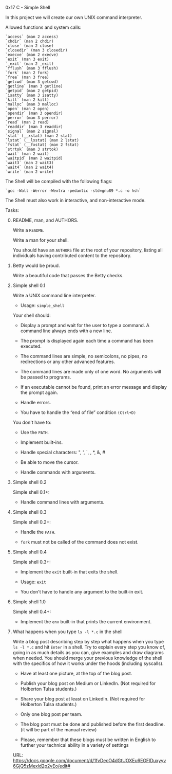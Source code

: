 0x17 C - Simple Shell

In this project we will create our own UNIX command interpreter.

Allowed functions and system calls:

	`access` (man 2 access)
	`chdir` (man 2 chdir)
	`close` (man 2 close)
	`closedir` (man 3 closedir)
	`execve` (man 2 execve)
	`exit` (man 3 exit)
	`_exit` (man 2 _exit)
	`fflush` (man 3 fflush)
	`fork` (man 2 fork)
	`free` (man 3 free)
	`getcwd` (man 3 getcwd)
	`getline` (man 3 getline)
	`getpid` (man 2 getpid)
	`isatty` (man 3 isatty)
	`kill` (man 2 kill)
	`malloc` (man 3 malloc)
	`open` (man 2 open)
	`opendir` (man 3 opendir)
	`perror` (man 3 perror)
	`read` (man 2 read)
	`readdir` (man 3 readdir)
	`signal` (man 2 signal)
	`stat` (__xstat) (man 2 stat)
	`lstat` (__lxstat) (man 2 lstat)
	`fstat` (__fxstat) (man 2 fstat)
	`strtok` (man 3 strtok)
	`wait` (man 2 wait)
	`waitpid` (man 2 waitpid)
	`wait3` (man 2 wait3)
	`wait4` (man 2 wait4)
	`write` (man 2 write)

The Shell will be compiled with the following flags:

	`gcc -Wall -Werror -Wextra -pedantic -std=gnu89 *.c -o hsh`


The Shell must also work in interactive, and non-interactive mode.


Tasks:

0. README, man, and AUTHORS.

	Write a `README`.

	Write a man for your shell.

	You should have an `AUTHORS` file at the root of your repository, 
	listing all individuals having contributed content to the repository.


1. Betty would be proud.

	Write a beautiful code that passes the Betty checks.


2. Simple shell 0.1

	Write a UNIX command line interpreter.
	 - Usage: `simple_shell`

	Your shell should:

	 - Display a prompt and wait for the user to type a command. 
	   A command line always ends with a new line.
	 
	 - The prompt is displayed again each time a command has been executed.
	 
	 - The command lines are simple, no semicolons, no pipes, no redirections
	   or any other advanced features.
	 
	 - The command lines are made only of one word. No arguments will be 
	   passed to programs.
	 
	 - If an executable cannot be found, print an error message and display 
	   the prompt again.
	 
	 - Handle errors.
	 
	 - You have to handle the “end of file” condition `(Ctrl+D)`

	You don't have to:

	 - Use the `PATH`.

	 - Implement built-ins.

	 - Handle special characters: ", ', `, \, *, &, #

	 - Be able to move the cursor.

	 - Handle commands with arguments.


3. Simple shell 0.2

	Simple shell 0.1+:

	 - Handle command lines with arguments.


4. Simple shell 0.3

	Simple shell 0.2+:

	 - Handle the `PATH`.

	 - `fork` must not be called of the command does not exist.


5. Simple shell 0.4

	Simple shell 0.3+:

	 - Implement the `exit` built-in that exits the shell.

	 - Usage: `exit`

	 - You don't have to handle any argument to the built-in exit.


6. Simple shell 1.0

	Simple shell 0.4+:

	 - Implement the `env` built-in that prints the current environment.


7. What happens when you type `ls -l *.c` in the shell

	Write a blog post describing step by step what happens when you type 
	`ls -l *.c` and hit `Enter` in a shell. Try to explain every step you 
	know of, going in as much details as you can, give examples and draw diagrams when 
	needed. You should merge your previous knowledge of the shell with the 
	specifics of how it works under the hoods (including syscalls).

	 - Have at least one picture, at the top of the blog post.

	 - Publish your blog post on Medium or LinkedIn. 
		(Not required for Holberton Tulsa students.)

	 - Share your blog post at least on LinkedIn.
		(Not required for Holberton Tulsa students.)

	 - Only one blog post per team.

	 - The blog post must be done and published before the first deadline.
		(it will be part of the manual review)

	 - Please, remember that these blogs must be written in English to 
	   further your technical ability in a variety of settings

	URL: https://docs.google.com/document/d/1fvDecO4dGtUOXEu6EGFlDuxyyv6GjQ5zMexld2p2vEo/edit#
